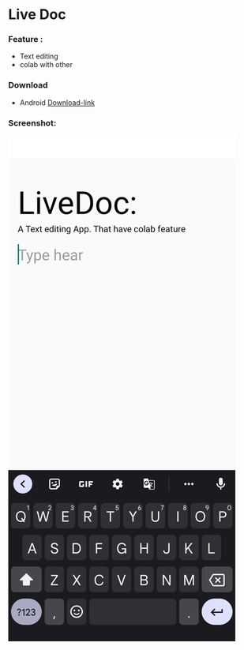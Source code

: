 # Live Doc

### Feature :

- Text editing
- colab with other

### Download

- Android [Download-link](https://expo.dev/artifacts/eas/pv3rjGKZUuCr3DoyK3c7tS.apk)

### Screenshot:

![alt livedoc](./assets/livedoc.jpg)
